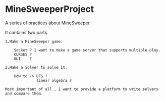 # MineSweeperProject
A series of practices about MineSweeper.

It contains two parts.

    1.Make a MineSweeper game.

        Socket ? I want to make a game server that supports multiple play.
        CURSES ?
        GUI    ? 

    2.Make a Solver to solve it.

        How to -> DFS ?
                  linear algebra ?

    Most important of all , I want to provide a platform to write solvers and compare them.
